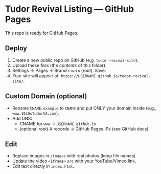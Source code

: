 # Tudor Revival Listing — GitHub Pages

This repo is ready for GitHub Pages.

## Deploy
1. Create a new public repo on GitHub (e.g. `tudor-revival-site`).
2. Upload these files (the *contents* of this folder).
3. Settings → Pages → Branch: `main` (root). Save.
4. Your site will appear at: `https://USERNAME.github.io/tudor-revival-site/`.

## Custom Domain (optional)
- Rename `CNAME.example` to `CNAME` and put ONLY your domain inside (e.g., `www.1930sTudorVA.com`).
- Add DNS:
  - CNAME for `www` → `USERNAME.github.io`
  - (optional root) A records → GitHub Pages IPs (see GitHub docs)

## Edit
- Replace images in `/images` with real photos (keep file names).
- Update the video `<iframe>` `src` with your YouTube/Vimeo link.
- Edit text directly in `index.html`.
